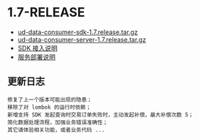 
# 1.7-RELEASE

* [ud-data-consumer-sdk-1.7.release.tar.gz](ud-data-consumer-sdk-1.7.release.tar.gz?raw=true)
* [ud-data-consumer-server-1.7.release.tar.gz](ud-data-consumer-server-1.7.release.tar.gz?raw=true)
* [SDK 接入说明](SDK.md)
* [服务部署说明](DEPLOY.md)

## 更新日志

``` plaintext
修复了上一个版本可能出现的隐患；
移除了对 lombok 的运行时依赖；
新增支持 SDK 发起查询时交易订单失败时，主动发起补偿，最大补偿次数 5；
简化数据处理流程，加强业务错误准确性；
其它请体验相关功能，或者业务代码 ...
```
